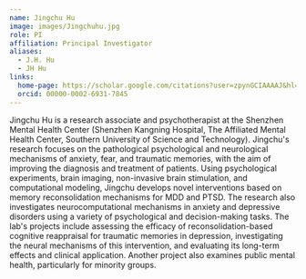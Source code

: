 ```yaml
---
name: Jingchu Hu
image: images/Jingchuhu.jpg
role: PI
affiliation: Principal Investigator
aliases:
  - J.H. Hu
  - JH Hu
links:
  home-page: https://scholar.google.com/citations?user=zpynGCIAAAAJ&hl=en
  orcid: 00000-0002-6931-7845
---
```


Jingchu Hu is a research associate and psychotherapist at the Shenzhen Mental Health Center (Shenzhen Kangning Hospital, The Affiliated Mental Health Center, Southern University of Science and Technology). Jingchu's research focuses on the pathological psychological and neurological mechanisms of anxiety, fear, and traumatic memories, with the aim of improving the diagnosis and treatment of patients. Using psychological experiments, brain imaging, non-invasive brain stimulation, and computational modeling, Jingchu develops novel interventions based on memory reconsolidation mechanisms for MDD and PTSD. The research also investigates neurocomputational mechanisms in anxiety and depressive disorders using a variety of psychological and decision-making tasks. The lab's projects include assessing the efficacy of reconsolidation-based cognitive reappraisal for traumatic memories in depression, investigating the neural mechanisms of this intervention, and evaluating its long-term effects and clinical application. Another project also examines public mental health, particularly for minority groups.

